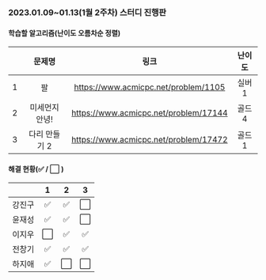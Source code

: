 ### 2023.01.09~01.13(1월 2주차) 스터디 진행판

#### 학습할 알고리즘(난이도 오름차순 정렬)

|      |      문제명      |                             링크                             | 난이도 |
| :--: | :--------------: | :----------------------------------------------------------: | :----: |
|  1  | 팔 | https://www.acmicpc.net/problem/1105 | 실버1 |
|  2   |  미세먼지 안녕!  | https://www.acmicpc.net/problem/17144 | 골드4 |
|  3   | 다리 만들기 2 | https://www.acmicpc.net/problem/17472 | 골드1  |

#### 해결 현황(:white_check_mark: / :white_large_square:  )

|        |          1           |          2           |          3           |
| :----: | :------------------: | :------------------: | :------------------: |
| 강진구 | :white_check_mark: | :white_check_mark: | :white_large_square: |
| 윤재성 | :white_check_mark: | :white_check_mark: | :white_large_square: |
| 이지우 | :white_large_square: |  :white_check_mark:  |  :white_check_mark:  |
| 전창기 | :white_check_mark: |  :white_check_mark:  |  :white_check_mark:  |
| 하지애 | :white_check_mark:| :white_large_square: | :white_large_square: |

